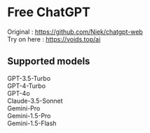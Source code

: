 # Free ChatGPT
Original : https://github.com/Niek/chatgpt-web<br>
Try on here : https://voids.top/ai

## Supported models
GPT-3.5-Turbo<br>
GPT-4-Turbo<br>
GPT-4o<br>
Claude-3.5-Sonnet<br>
Gemini-Pro<br>
Gemini-1.5-Pro<br>
Gemini-1.5-Flash<br>
